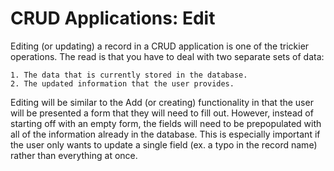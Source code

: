 # CRUD Applications: Edit

Editing (or updating) a record in a CRUD application is one of the trickier operations. The read is that you have to deal with two separate sets of data: 

    1. The data that is currently stored in the database. 
    2. The updated information that the user provides. 

Editing will be similar to the Add (or creating) functionality in that the user will be presented a form that they will need to fill out. However, instead of starting off with an empty form, the fields will need to be prepopulated with all of the information already in the database. This is especially important if the user only wants to update a single field (ex. a typo in the record name) rather than everything at once.